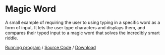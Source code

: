 # Magic Word

A small example of requiring the user to using typing in a specific word as a form of input. It lets the user type characters and displays them, and compares their typed input to a magic word that solves the incredibly smart riddle.

[Running program](https//pippinbarr.github.io/cart253-2020/examples/text/magic-word/) / [Source Code](https://github.com/pippinbarr/cart253-2020/tree/master/examples/text/magic-word) / [Download](https//pippinbarr.github.io/cart253-2020/examples/text/magic-word.zip)
